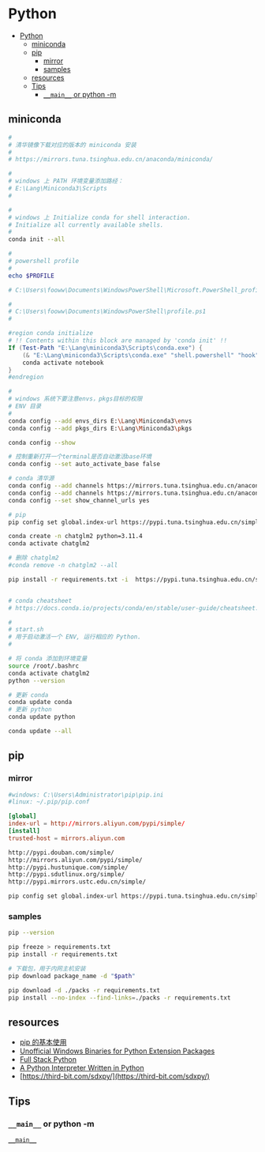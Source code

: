 # Python

- [Python](#python)
  - [miniconda](#miniconda)
  - [pip](#pip)
    - [mirror](#mirror)
    - [samples](#samples)
  - [resources](#resources)
  - [Tips](#tips)
    - [`__main__` or python -m](#__main__-or-python--m)

## miniconda

```bash
#
# 清华镜像下载对应的版本的 miniconda 安装
#
# https://mirrors.tuna.tsinghua.edu.cn/anaconda/miniconda/
```

```bash
#
# windows 上 PATH 环境变量添加路经：
# E:\Lang\Miniconda3\Scripts
#
```

```bash
#
# windows 上 Initialize conda for shell interaction.
# Initialize all currently available shells.
#
conda init --all
```

```powershell
#
# powershell profile
#
echo $PROFILE

# C:\Users\fooww\Documents\WindowsPowerShell\Microsoft.PowerShell_profile.ps1
```

```powershell
#
# C:\Users\fooww\Documents\WindowsPowerShell\profile.ps1
#

#region conda initialize
# !! Contents within this block are managed by 'conda init' !!
If (Test-Path "E:\Lang\miniconda3\Scripts\conda.exe") {
    (& "E:\Lang\miniconda3\Scripts\conda.exe" "shell.powershell" "hook") | Out-String | ?{$_} | Invoke-Expression
    conda activate notebook
}
#endregion
```

```bash
#
# windows 系统下要注意envs，pkgs目标的权限
# ENV 目录
#
conda config --add envs_dirs E:\Lang\Miniconda3\envs
conda config --add pkgs_dirs E:\Lang\Miniconda3\pkgs

conda config --show
```

```bash
# 控制重新打开一个terminal是否自动激活base环境
conda config --set auto_activate_base false

# conda 清华源
conda config --add channels https://mirrors.tuna.tsinghua.edu.cn/anaconda/pkgs/free/
conda config --add channels https://mirrors.tuna.tsinghua.edu.cn/anaconda/pkgs/main/
conda config --set show_channel_urls yes

# pip
pip config set global.index-url https://pypi.tuna.tsinghua.edu.cn/simple

conda create -n chatglm2 python=3.11.4
conda activate chatglm2

# 删除 chatglm2
#conda remove -n chatglm2 --all

pip install -r requirements.txt -i  https://pypi.tuna.tsinghua.edu.cn/simple


# conda cheatsheet
# https://docs.conda.io/projects/conda/en/stable/user-guide/cheatsheet.html
```

```bash
#
# start.sh
# 用于启动激活一个 ENV, 运行相应的 Python.
#

# 将 conda 添加到环境变量
source /root/.bashrc
conda activate chatglm2
python --version
```

```bash
# 更新 conda
conda update conda
# 更新 python
conda update python

conda update --all
```

## pip

### mirror

```bash
#windows: C:\Users\Administrator\pip\pip.ini
#linux: ~/.pip/pip.conf
```

```conf
[global]
index-url = http://mirrors.aliyun.com/pypi/simple/
[install]
trusted-host = mirrors.aliyun.com
```

```txt
http://pypi.douban.com/simple/
http://mirrors.aliyun.com/pypi/simple/
http://pypi.hustunique.com/simple/
http://pypi.sdutlinux.org/simple/
http://pypi.mirrors.ustc.edu.cn/simple/
```

```bash
pip config set global.index-url https://pypi.tuna.tsinghua.edu.cn/simple
```

### samples

```bash
pip --version

pip freeze > requirements.txt
pip install -r requirements.txt

# 下载包，用于内网主机安装
pip download package_name -d "$path"

pip download -d ./packs -r requirements.txt
pip install --no-index --find-links=./packs -r requirements.txt
```

## resources

- [pip 的基本使用 ](https://www.cnblogs.com/hls-code/p/15239654.html)
- [Unofficial Windows Binaries for Python Extension Packages](https://www.lfd.uci.edu/~gohlke/pythonlibs/)
- [Full Stack Python](https://www.fullstackpython.com/)
- [A Python Interpreter Written in Python](https://aosabook.org/en/500L/a-python-interpreter-written-in-python.html)
- [https://third-bit.com/sdxpy/](https://third-bit.com/sdxpy/)

## Tips

### `__main__` or python -m

[`__main__`](https://docs.python.org/3/library/__main__.html)
